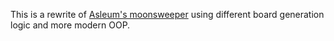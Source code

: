 This is a rewrite of [Asleum's moonsweeper](https://github.com/Asleum/moonsweeper) using different board generation logic and more modern OOP.